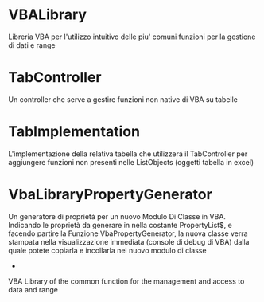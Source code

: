 # VBALibrary
Libreria VBA per l'utilizzo intuitivo delle piu' comuni funzioni per la gestione di dati e range

# TabController
Un controller che serve a gestire funzioni non native di VBA su tabelle

# TabImplementation
L'implementazione della relativa tabella che utilizzerá il TabController per aggiungere funzioni non presenti
nelle ListObjects (oggetti tabella in excel)

# VbaLibraryPropertyGenerator
Un generatore di proprietá per un nuovo Modulo Di Classe in VBA. Indicando le proprietà da generare in nella costante
PropertyList$, e facendo partire la Funzione VbaPropertyGenerator, la nuova classe verra stampata nella visualizzazione immediata
(console di debug di VBA) dalla quale potete copiarla e incollarla nel nuovo modulo di classe

-

VBA Library of the common function for the management and access to data and range
